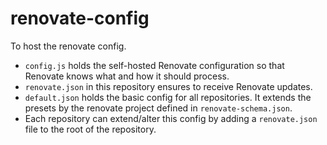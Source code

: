 # renovate-config

To host the renovate config.

- `config.js` holds the self-hosted Renovate configuration so that Renovate knows what and how it should process.
- `renovate.json` in this repository ensures to receive Renovate updates.
- `default.json` holds the basic config for all repositories. It extends the presets by the renovate project defined in `renovate-schema.json`.
- Each repository can extend/alter this config by adding a `renovate.json` file to the root of the repository.
